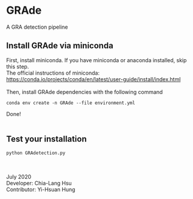 # GRAde
A GRA detection pipeline

## Install GRAde via miniconda
First, install miniconda. If you have miniconda or anaconda installed, skip this step.
<br>
The official instructions of miniconda: https://conda.io/projects/conda/en/latest/user-guide/install/index.html 
<br><br>
Then, install GRAde dependencies with the following command
```
conda env create -n GRAde --file environment.yml
```
Done!
<br><br>

## Test your installation
```
python GRAdetection.py 
```
<br><br>
July 2020
<br>
Developer: Chia-Lang Hsu
<br>
Contributor: Yi-Hsuan Hung
<br>
